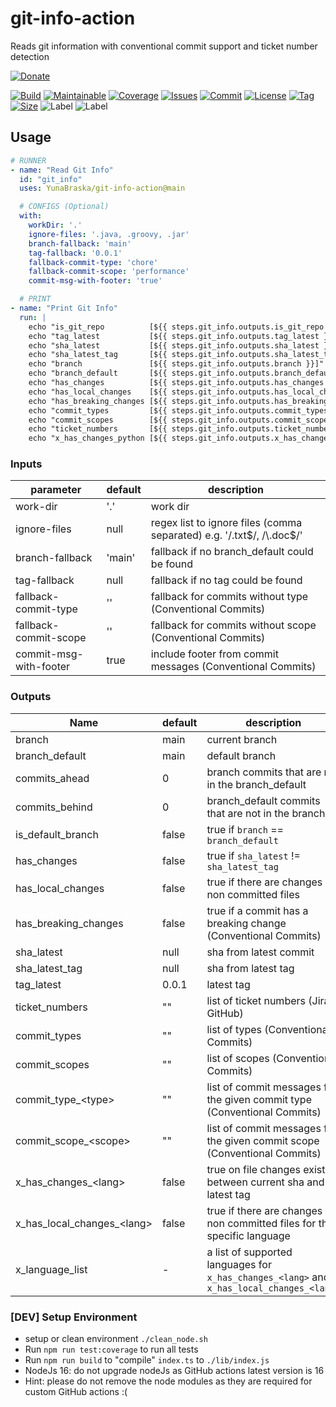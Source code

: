 # git-info-action

Reads git information with conventional commit support and ticket number detection

[![Donate](https://img.shields.io/badge/Donate-PayPal-green.svg)](https://www.paypal.com/donate/?hosted_button_id=HFHFUT3G6TZF6)

[![Build][build_shield]][build_link]
[![Maintainable][maintainable_shield]][maintainable_link]
[![Coverage][coverage_shield]][coverage_link]
[![Issues][issues_shield]][issues_link]
[![Commit][commit_shield]][commit_link]
[![License][license_shield]][license_link]
[![Tag][tag_shield]][tag_link]
[![Size][size_shield]][size_shield]
![Label][label_shield]
![Label][node_version]

## Usage

```yaml
# RUNNER
- name: "Read Git Info"
  id: "git_info"
  uses: YunaBraska/git-info-action@main

  # CONFIGS (Optional)
  with:
    workDir: '.'
    ignore-files: '.java, .groovy, .jar'
    branch-fallback: 'main'
    tag-fallback: '0.0.1'
    fallback-commit-type: 'chore'
    fallback-commit-scope: 'performance'
    commit-msg-with-footer: 'true'

  # PRINT
- name: "Print Git Info"
  run: |
    echo "is_git_repo          [${{ steps.git_info.outputs.is_git_repo }}]"
    echo "tag_latest           [${{ steps.git_info.outputs.tag_latest }}]"
    echo "sha_latest           [${{ steps.git_info.outputs.sha_latest }}]"
    echo "sha_latest_tag       [${{ steps.git_info.outputs.sha_latest_tag }}]"
    echo "branch               [${{ steps.git_info.outputs.branch }}]"
    echo "branch_default       [${{ steps.git_info.outputs.branch_default }}]"
    echo "has_changes          [${{ steps.git_info.outputs.has_changes }}]"
    echo "has_local_changes    [${{ steps.git_info.outputs.has_local_changes }}]"
    echo "has_breaking_changes [${{ steps.git_info.outputs.has_breaking_changes }}]"
    echo "commit_types         [${{ steps.git_info.outputs.commit_types }}]"
    echo "commit_scopes        [${{ steps.git_info.outputs.commit_scopes }}]"
    echo "ticket_numbers       [${{ steps.git_info.outputs.ticket_numbers }}]"
    echo "x_has_changes_python [${{ steps.git_info.outputs.x_has_changes_python }}]"

```

### Inputs

| parameter              | default | description                                                            |
|------------------------|---------|------------------------------------------------------------------------|
| work-dir               | '.'     | work dir                                                               |
| ignore-files           | null    | regex list to ignore files (comma separated) e.g. '/\.txt$/, /\.doc$/' |
| branch-fallback        | 'main'  | fallback if no branch_default could be found                           |
| tag-fallback           | null    | fallback if no tag could be found                                      |
| fallback-commit-type   | ''      | fallback for commits without type (Conventional Commits)               |
| fallback-commit-scope  | ''      | fallback for commits without scope (Conventional Commits)              |
| commit-msg-with-footer | true    | include footer from commit messages (Conventional Commits)             |

### Outputs

| Name                        | default | description                                                                               |
|-----------------------------|---------|-------------------------------------------------------------------------------------------|
| branch                      | main    | current branch                                                                            |
| branch_default              | main    | default branch                                                                            |
| commits_ahead               | 0       | branch commits that are not in the branch_default                                         |
| commits_behind              | 0       | branch_default commits that are not in the branch                                         |
| is_default_branch           | false   | true if `branch` == `branch_default`                                                      |
| has_changes                 | false   | true if `sha_latest` != `sha_latest_tag`                                                  |
| has_local_changes           | false   | true if there are changes on non committed files                                          |
| has_breaking_changes        | false   | true if a commit has a breaking change (Conventional Commits)                             |
| sha_latest                  | null    | sha from latest commit                                                                    |
| sha_latest_tag              | null    | sha from latest tag                                                                       |
| tag_latest                  | 0.0.1   | latest tag                                                                                |
| ticket_numbers              | ""      | list of ticket numbers (Jira  GitHub)                                                     |
| commit_types                | ""      | list of types (Conventional Commits)                                                      |
| commit_scopes               | ""      | list of scopes (Conventional Commits)                                                     |
| commit_type_\<type>         | ""      | list of commit messages for the given commit type (Conventional Commits)                  |
| commit_scope_\<scope>       | ""      | list of commit messages for the given commit scope (Conventional Commits)                 |
| x_has_changes_\<lang>       | false   | true on file changes exists between current sha and latest tag                            |
| x_has_local_changes_\<lang> | false   | true if there are changes on non committed files for the specific language                |
| x_language_list             | -       | a list of supported languages for `x_has_changes_<lang>` and `x_has_local_changes_<lang>` |

### \[DEV] Setup Environment

* setup or clean environment `./clean_node.sh`
* Run `npm run test:coverage` to run all tests
* Run `npm run build` to "compile" `index.ts` to `./lib/index.js`
* NodeJs 16: do not upgrade nodeJs as GitHub actions latest version is 16
* Hint: please do not remove the node modules as they are required for custom GitHub actions :(

[build_shield]: https://github.com/YunaBraska/git-info-action/workflows/RELEASE/badge.svg

[build_link]: https://github.com/YunaBraska/git-info-action/actions/workflows/publish.yml/badge.svg

[maintainable_shield]: https://img.shields.io/codeclimate/maintainability/YunaBraska/git-info-action?style=flat-square

[maintainable_link]: https://codeclimate.com/github/YunaBraska/git-info-action/maintainability

[coverage_shield]: https://img.shields.io/codeclimate/coverage/YunaBraska/git-info-action?style=flat-square

[coverage_link]: https://codeclimate.com/github/YunaBraska/git-info-action/test_coverage

[issues_shield]: https://img.shields.io/github/issues/YunaBraska/git-info-action?style=flat-square

[issues_link]: https://github.com/YunaBraska/git-info-action/commits/main

[commit_shield]: https://img.shields.io/github/last-commit/YunaBraska/git-info-action?style=flat-square

[commit_link]: https://github.com/YunaBraska/git-info-action/issues

[license_shield]: https://img.shields.io/github/license/YunaBraska/git-info-action?style=flat-square

[license_link]: https://github.com/YunaBraska/git-info-action/blob/main/LICENSE

[tag_shield]: https://img.shields.io/github/v/tag/YunaBraska/git-info-action?style=flat-square

[tag_link]: https://github.com/YunaBraska/git-info-action/releases

[size_shield]: https://img.shields.io/github/repo-size/YunaBraska/git-info-action?style=flat-square

[label_shield]: https://img.shields.io/badge/Yuna-QueenInside-blueviolet?style=flat-square

[gitter_shield]: https://img.shields.io/gitter/room/YunaBraska/git-info-action?style=flat-square

[gitter_link]: https://gitter.im/git-info-action/Lobby

[node_version]: https://img.shields.io/badge/node-16-blueviolet?style=flat-square
